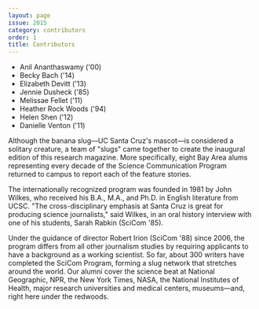 ```yaml
---
layout: page
issue: 2015
category: contributors
order: 1
title: Contributors
---
```


- Anil Ananthaswamy ('00)
- Becky Bach ('14)
- Elizabeth Devitt ('13)
- Jennie Dusheck ('85)
- Melissae Fellet ('11)
- Heather Rock Woods ('94)
- Helen Shen ('12)
- Danielle Venton ('11)

Although the banana slug&mdash;UC Santa Cruz's mascot&mdash;is considered a solitary creature, a team of "slugs" came together to create the inaugural edition of this research magazine. More specifically, eight Bay Area alums representing every decade of the Science Communication Program returned to campus to report each of the feature stories.

The internationally recognized program was founded in 1981 by John Wilkes, who received his B.A., M.A., and Ph.D. in English literature from UCSC. "The cross-disciplinary emphasis at Santa Cruz is great for producing science journalists," said Wilkes, in an oral history interview with one of his students, Sarah Rabkin (SciCom '85).

Under the guidance of director Robert Irion (SciCom '88) since 2006, the program differs from all other journalism studies by requiring applicants to have a background as a working scientist. So far, about 300 writers have completed the SciCom Program, forming a slug network that stretches around the world. Our alumni cover the science beat at National Geographic, NPR, the New York Times, NASA, the National Institutes of Health, major research universities and medical centers, museums&mdash;and, right here under the redwoods.

